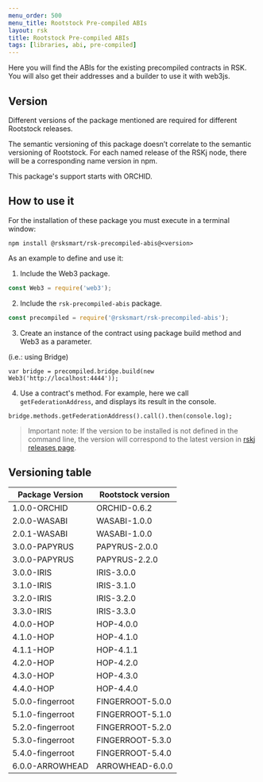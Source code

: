 ```yaml
---
menu_order: 500
menu_title: Rootstock Pre-compiled ABIs
layout: rsk
title: Rootstock Pre-compiled ABIs
tags: [libraries, abi, pre-compiled]
---
```




Here you will find the ABIs for the existing precompiled contracts in RSK. You will also get their addresses and a builder to use it with web3js.

## Version

Different versions of the package mentioned are required for different Rootstock releases.

The semantic versioning of this package doesn’t correlate to the semantic versioning of Rootstock. For each named release of the RSKj node, there will be a corresponding name version in npm.

This package's support starts with ORCHID.

## How to use it

For the installation of these package you must execute in a terminal window:

```shell
npm install @rsksmart/rsk-precompiled-abis@<version>
```

As an example to define and use it:

1) Include the Web3 package.

```javascript
const Web3 = require('web3');
```

2) Include the `rsk-precompiled-abis` package.

```javascript
const precompiled = require('@rsksmart/rsk-precompiled-abis');
```

3) Create an instance of the contract using package build method and Web3 as a parameter.

(i.e.: using Bridge)

```shell
var bridge = precompiled.bridge.build(new Web3('http://localhost:4444'));
```

4) Use a contract's method. For example, here we call `getFederationAddress`, and displays its result in the console.

```shell
bridge.methods.getFederationAddress().call().then(console.log);
```

> Important note:
> If the version to be installed is not defined in the command line, the version will correspond to the latest version in [rskj releases page](https://github.com/rsksmart/reproducible-builds/tree/master/rskj).

## Versioning table

| Package Version | Rootstock version   |
|-----------------|---------------|
| 1.0.0-ORCHID    | ORCHID-0.6.2  |
| 2.0.0-WASABI    | WASABI-1.0.0  |
| 2.0.1-WASABI    | WASABI-1.0.0  |
| 3.0.0-PAPYRUS   | PAPYRUS-2.0.0 |
| 3.0.0-PAPYRUS   | PAPYRUS-2.2.0 |
| 3.0.0-IRIS      | IRIS-3.0.0    |
| 3.1.0-IRIS      | IRIS-3.1.0    |
| 3.2.0-IRIS      | IRIS-3.2.0    |
| 3.3.0-IRIS      | IRIS-3.3.0    |
| 4.0.0-HOP       | HOP-4.0.0    |
| 4.1.0-HOP       | HOP-4.1.0    |
| 4.1.1-HOP       | HOP-4.1.1    |
| 4.2.0-HOP       | HOP-4.2.0    |
| 4.3.0-HOP       | HOP-4.3.0    |
| 4.4.0-HOP       | HOP-4.4.0    |
| 5.0.0-fingerroot | FINGERROOT-5.0.0 |
| 5.1.0-fingerroot | FINGERROOT-5.1.0 |
| 5.2.0-fingerroot | FINGERROOT-5.2.0 |
| 5.3.0-fingerroot | FINGERROOT-5.3.0 |
| 5.4.0-fingerroot | FINGERROOT-5.4.0 |
| 6.0.0-ARROWHEAD | ARROWHEAD-6.0.0 |
